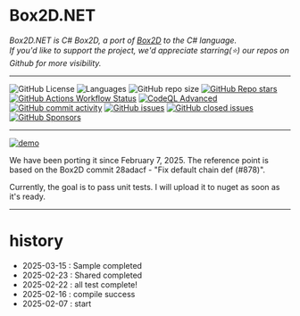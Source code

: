 # Box2D.NET

*Box2D.NET is C# Box2D, a port of [Box2D](https://github.com/erincatto/box2d) to the C# language.*  
*If you'd like to support the project, we'd appreciate starring(⭐) our repos on Github for more visibility.*

---

![GitHub License](https://img.shields.io/github/license/ikpil/Box2D.NET?style=for-the-badge)
![Languages](https://img.shields.io/github/languages/top/ikpil/Box2D.NET?style=for-the-badge)
![GitHub repo size](https://img.shields.io/github/repo-size/ikpil/Box2D.NET?style=for-the-badge)
[![GitHub Repo stars](https://img.shields.io/github/stars/ikpil/Box2D.NET?style=for-the-badge&logo=github)](https://github.com/ikpil/Box2D.NET)
[![GitHub Actions Workflow Status](https://img.shields.io/github/actions/workflow/status/ikpil/Box2D.NET/dotnet.yml?style=for-the-badge&logo=github)](https://github.com/ikpil/Box2D.NET/actions/workflows/dotnet.yml)
[![CodeQL Advanced](https://img.shields.io/github/actions/workflow/status/ikpil/Box2D.NET/codeql.yml?style=for-the-badge&logo=github&label=CODEQL)](https://github.com/ikpil/Box2D.NET/actions/workflows/codeql.yml)
[![GitHub commit activity](https://img.shields.io/github/commit-activity/m/ikpil/Box2D.NET?style=for-the-badge&logo=github)](https://github.com/ikpil/Box2D.NET/commits)
[![GitHub issues](https://img.shields.io/github/issues-raw/ikpil/Box2D.NET?style=for-the-badge&logo=github&color=44cc11)](https://github.com/ikpil/Box2D.NET/issues)
[![GitHub closed issues](https://img.shields.io/github/issues-closed-raw/ikpil/Box2D.NET?style=for-the-badge&logo=github&color=a371f7)](https://github.com/ikpil/Box2D.NET/issues)
[![GitHub Sponsors](https://img.shields.io/github/sponsors/ikpil?style=for-the-badge&logo=GitHub-Sponsors&link=https%3A%2F%2Fgithub.com%2Fsponsors%2Fikpil)](https://github.com/sponsors/ikpil)

---
[![demo](https://user-images.githubusercontent.com/313821/423102962-0dc4a92b-0f1a-407d-9e65-fc507e09962b.gif)](https://github.com/ikpil/Box2D.NET)

We have been porting it since February 7, 2025.
The reference point is based on the Box2D commit 28adacf - "Fix default chain def (#878)".

Currently, the goal is to pass unit tests.
I will upload it to nuget as soon as it's ready.

---

# history

- 2025-03-15 : Sample completed
- 2025-02-23 : Shared completed
- 2025-02-22 : all test complete!
- 2025-02-16 : compile success
- 2025-02-07 : start 